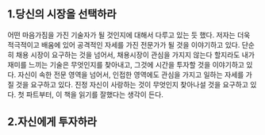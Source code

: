 

## 1.당신의 시장을 선택하라 

어떤 마음가짐을 가진 기술자가 될 것인지에 대해서 다루고 있는 듯 했다. 저자는 더욱 적극적이고 배움에 있어 공격적인 자세를 가진 전문가가 될 것을 이야기하고 있다. 단순히 채용 시장이 요구하는 것을 넘어서, 채용시장이 관심을 가지지 않는다 할지라도 내가 재미를 느끼는 기술은 무엇인지를 찾아내고, 그것에 시간을 투자할 것을 이야기하고 있다. 자신이 속한 전문 영역을 넘어서, 인접한 영역에도 관심을 가지고 일하는 자세를 가질 것을 요구하고 있다. 진정 자신이 사랑하는 것이 무엇인지 찾아나설 것을 요구하고 있다. 첫 파트부터, 이 책을 읽기를 잘했다는 생각이 든다. 


## 2.자신에게 투자하라 